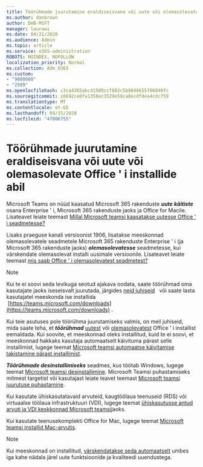 ```yaml
---
title: Töörühmade juurutamine eraldiseisvana või uute või olemasolevate Office ' i installide abil
ms.author: danbrown
author: DHB-MSFT
manager: laurawi
ms.date: 04/21/2020
ms.audience: Admin
ms.topic: article
ms.service: o365-administration
ROBOTS: NOINDEX, NOFOLLOW
localization_priority: Normal
ms.collection: Adm_O365
ms.custom:
- "9000660"
- "2509"
ms.openlocfilehash: c3ca4365abc41509ccf602c5b9046655706840fc
ms.sourcegitcommit: c6692ce0fa1358ec3529e59ca0ecdfdea4cdc759
ms.translationtype: MT
ms.contentlocale: et-EE
ms.lasthandoff: 09/15/2020
ms.locfileid: "47806755"
---
```

# <a name="deploying-teams-as-standalone-or-with-new-or-existing-office-installations"></a>Töörühmade juurutamine eraldiseisvana või uute või olemasolevate Office ' i installide abil

Microsoft Teams on nüüd kaasatud Microsoft 365 rakenduste ***uute käitiste*** osana Enterprise ' i, Microsoft 365 rakenduste jaoks ja Office for Macile. Lisateavet leiate teemast [Millal Microsoft teamsi kaasatakse uutesse Office ' i seadmetesse?](https://docs.microsoft.com/deployoffice/teams-install#when-will-microsoft-teams-start-being-included-with-new-installations-of-microsoft-365-apps)

Lisaks praeguse kanali versioonist 1906, lisatakse meeskonnad olemasolevatele seadmetele Microsoft 365 rakenduste Enterprise ' i (ja Microsoft 365 rakenduste jaoks) ***olemasolevatesse*** seadmetesse, kui värskendate olemasolevat installi uusimale versioonile. Lisateavet leiate teemast [mis saab Office ' i olemasolevatest seadmetest?](https://docs.microsoft.com/deployoffice/teams-install#what-about-existing-installations-of-microsoft-365-apps)

> [!NOTE]
> Kui te ei soovi seda levikuga seotud ajakava oodata, saate töörühmad oma kasutajate jaoks iseseisvalt juurutada, järgides [neid juhiseid](https://docs.microsoft.com/MicrosoftTeams/msi-deployment)   või saate lasta kasutajatel meeskonda ise installida  [https://teams.microsoft.com/downloads](https://teams.microsoft.com/downloads) .

Kui teie asutuses pole töörühma juurutamiseks valmis, on meil juhiseid, mida saate teha, et ***töörühmad*** [uutest](https://docs.microsoft.com/deployoffice/teams-install#how-to-exclude-microsoft-teams-from-new-installations-of-microsoft-365-apps) või [olemasolevatest](https://docs.microsoft.com/deployoffice/teams-install#use-group-policy-to-control-the-installation-of-microsoft-teams) Office ' i installist eemaldada. Kui soovite, et meeskonnad oleks installitud, kuid te ei soovi, et meeskonnad hakkaks kasutaja automaatselt käivituma pärast selle installimist, lugege teemat [Microsoft teamsi automaatse käivitamise takistamine pärast installimist](https://docs.microsoft.com/deployoffice/teams-install#use-group-policy-to-prevent-microsoft-teams-from-starting-automatically-after-installation).

***Töörühmade desinstallimiseks*** seadmes, kus töötab Windows, lugege teemat [Microsoft teamsi desinstallimine](https://support.office.com/article/3b159754-3c26-4952-abe7-57d27f5f4c81). Microsoft Teamsi puhastamiseks mitmest targetist või kasutajast leiate teavet teemast [Microsoft teamsi juurutuse puhastamine](https://docs.microsoft.com/microsoftteams/scripts/powershell-script-teams-deployment-clean-up).

Kui kasutate ühiskasutatavaid arvuteid, kaugtöölaua teenuseid (RDS) või virtuaalse töölaua infrastruktuuri (VDI), lugege teemat [ühiskasutusse antud arvuti ja VDI keskkonnad Microsoft teamsi](https://docs.microsoft.com/deployoffice/teams-install#shared-computer-and-vdi-environments-with-microsoft-teams)jaoks.

Kui kasutate teenusekomplekti Office for Mac, lugege teemat [Microsoft teamsi installid Mac-arvutis](https://docs.microsoft.com/deployoffice/teams-install#microsoft-teams-installations-on-a-mac).

> [!NOTE]
> Kui meeskonnad on installitud, [värskendatakse seda automaatselt](https://docs.microsoft.com/deployoffice/teams-install#feature-and-quality-updates-for-microsoft-teams) umbes iga kahe nädala järel uute funktsioonide ja kvaliteedi uuendustega. 